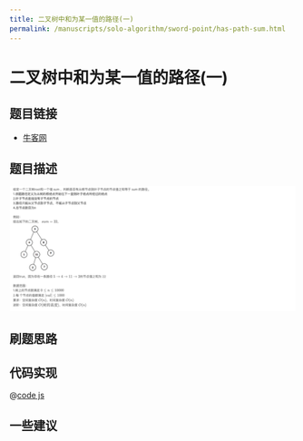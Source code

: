 ```yaml
---
title: 二叉树中和为某一值的路径(一)
permalink: /manuscripts/solo-algorithm/sword-point/has-path-sum.html
---
```

# 二叉树中和为某一值的路径(一)

## 题目链接

- [牛客网](https://www.nowcoder.com/share/jump/8484115461699864785772)

## 题目描述

![](../images/hasPathSum.png)

## 刷题思路

## 代码实现

@[code js](@algorithm/sword-point/树/hasPathSum.js)

## 一些建议
